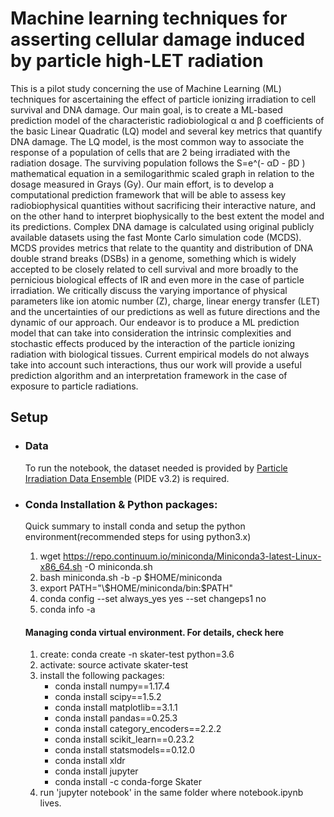 # Machine learning techniques for asserting cellular damage induced by particle high-LET radiation
This is a pilot study concerning the use of Machine Learning (ML) techniques for ascertaining the effect of particle ionizing irradiation to cell survival and DNA damage. Our main goal, is to create a ML-based prediction model of the characteristic radiobiological α and β coefficients of the basic Linear Quadratic (LQ) model and several key metrics that quantify DNA damage. The LQ model, is the most common way to associate the response of a population of cells that are 2
being irradiated with the radiation dosage. The surviving population follows the S=e^(- αD - βD ) mathematical equation in a semilogarithmic scaled graph in relation to the dosage measured in Grays (Gy). Our main effort, is to develop a computational prediction framework that will be able to assess key radiobiophysical quantities without sacrificing their interactive nature, and on the other hand to interpret biophysically to the best extent the model and its predictions. Complex DNA damage is calculated using original publicly available datasets using the fast Monte Carlo simulation code (MCDS). MCDS provides metrics that relate to the quantity and distribution of DNA double strand breaks (DSBs) in a genome, something which is widely accepted to be closely related to cell survival and more broadly to the pernicious biological effects of IR and even more in the case of particle irradiation. We critically discuss the varying importance of physical parameters like ion atomic number (Z), charge, linear energy transfer (LET) and the uncertainties of our predictions as well as future directions and the dynamic of our approach. Our endeavor is to produce a ML prediction model that can take into consideration the intrinsic complexities and stochastic effects produced by the interaction of the particle ionizing radiation with biological tissues. Current empirical models do not always take into account such interactions, thus our work will provide a useful prediction algorithm and an interpretation framework in the case of exposure to particle radiations.

## Setup
  - ### Data
      To run the notebook, the dataset needed is provided by [Particle Irradiation Data Ensemble](https://www.gsi.de/work/forschung/biophysik/forschungsfelder/radiobiological_modelling/pide_project.htm) (PIDE v3.2) is required.
  - ### Conda Installation & Python packages:
      Quick summary to install conda and setup the python environment(recommended steps for using python3.x)

    1. wget https://repo.continuum.io/miniconda/Miniconda3-latest-Linux-x86_64.sh -O miniconda.sh
    2. bash miniconda.sh -b -p \$HOME/miniconda
    3. export PATH="\\$HOME/miniconda/bin:\$PATH"
    4. conda config --set always_yes yes --set changeps1 no
    5. conda info -a

    #### Managing conda virtual environment. For details, check here

    1. create: conda create -n skater-test python=3.6
    2. activate: source activate skater-test
    3. install the following packages:       
       - conda install numpy==1.17.4
       - conda install scipy==1.5.2
       - conda install matplotlib==3.1.1
       - conda install pandas==0.25.3
       - conda install category_encoders==2.2.2
       - conda install scikit_learn==0.23.2
       - conda install statsmodels==0.12.0
       - conda install xldr
       - conda install jupyter
       - conda install -c conda-forge Skater
    4. run 'jupyter notebook' in the same folder where notebook.ipynb lives.
